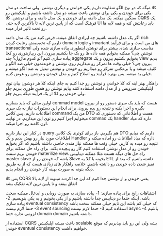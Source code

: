 کلا میگه که دو نوع الگو متفاوت داریم یکی خواندن و دیگری نوشتن. 
ولی ساخت دو مدل یکی برای خوندن و یکی برای نوشتن باعث میشه دو مدل داشته باشیم و اپلیکیشن رو سنگین میکنه. یک مدل دامنه برای خوندن و یک مدل دامنه و برای نوشتن. کلا CQRS یک فرهنگ است که از پایین ترین لایه تا بالاترین لایه حتی UI باید رعایتش کنه و همه لایه ها رو تحت تاثیر قرار میده. 

اگر یک مدل داشته باشیم چه ایرادی اتفاق میفته. فرض کنید من یک مدل دامنه rich داریم که تخصصش رعایت کردن domain logic و invariant های من است و برای فرآیند transactional مناسب سازی شده. بیشتر برای نوشتن اینطوری پیاده سازی شده ولی نوشتن چی؟
ممکنه بخوایم همه داده ها رو یک جا بکشیم بیرون. این ریپازیتوری رو کجا پیاده سازی کنیم؟تو کدوم ماژول؟ چند aggregate بخوایم بکشیم بیرون و یک view بدیم بیرون چی؟
خیلی وقت ها تمرکز رو میذاریم روی نوشتن و خوندنمون خیلی ضد الگو و کثیف میشه و یا برعکس تمرکز رو میذاریم رو خوندن و نوشتن تبدیل به ضد الگو میشه و خیلی بد میشه. 
پس بهتره فرآیند رو اصلاح کنیم و مدل خوندن و نوشتن رو عوض کنیم. 

راهکار بهتر اینه که کلا خواندن و نوشتن رو جدا کنیم به جای اینکه کلا هر دوشون بیان توی اپلیکیشن سرویس و از مدل دامنه استفاده کنند بیایم نوشتن رو همین طوری ببریم جلو ولی خوندن رو کلا از یک فرآیند دیگه ببریم جلو. 

اولین مدلی که باید بسازیم commad model هست که باید یک سری دستور رو از بیرون بگیره و اجرا بکنه و نتیجه رو بده بیرون. برای انجام این دستورات نیاز به یک سری اطلاعات داریم. پس کلاس command من یک DTO هست و اطلاعاتی که دستوری که میخوایم اجرا کنیم رو توی این میذاریم. در نهایت commad یک handler داره که میاد اون کامند رو اجرا میکنه. 

در کنار این نیاز داریم query هم بگیریم. باز برای کوئری یک کلاس DTO داریم که میایم اطلاعات مورد نیاز رو بهش بدیم و یک Handler داره که میاد اطلاعات رو اماده میکنه و نتیجه رو میده به کاربر. خیلی وقت ها ممکنه نیاز مندی خاصی داشته باشیم که اگر بخوایم خوندن رو از مدل نوشتن استفاده کنیم کار رو پیچیده بکنه. برای راه حل ممکنه برای خوندن بریم سمت materilize view. راه حل های دیگه هست مثلا ممکنه دیتابیس master slave  باشه که خوندن رو از Slave بخونه یا کلا یه ETL داشته باشیم که بعد از تمیز شدن داده خوندن رو داشته باشیم. خلاصه راهکار های زیادی هست که از یه طریق دیگه بتونه به صورت بهینه کار خوندن رو انجام بدیم. 

پس کلا CQRS یعنی خوندن و از نوشتن جدا کنیم که این جدا کردنه میتونه از لایه بالا اتفاق بیفته و تا پایین ترین لایه تفکیک بشه

اشتباهات رایج برای پیاده سازی:
1- پیاده سازی به صورت رویایی و ایدعال ممکنه سخت باشه. اینکه حتما دو دیتابیس جدا داشته باشیم و از یکی بخونیم و به یکی بنویسیم. 
2- پیاده سازی eventual consistency که خیلی کم باشه این تایم خیلی ممکنه سخت باشه
3- حتما لازم نیست event sourcing استفاده کنیم
3- حتما لازم نیست async باشیم
4- لزومی نداره حتما domain domain داشته باشیم. 

استفاده از CQRS باعث میشه اپلیکیشن scalable بشه ولی این رو باید بپذیریم که موقع خوندن eventual consistency خواهیم داشت. 

